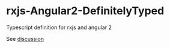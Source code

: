 # rxjs-Angular2-DefinitelyTyped
Typescript definition for rxjs and angular 2

See [discussion](https://github.com/angular/angular/issues/5796#issuecomment-195819438)
